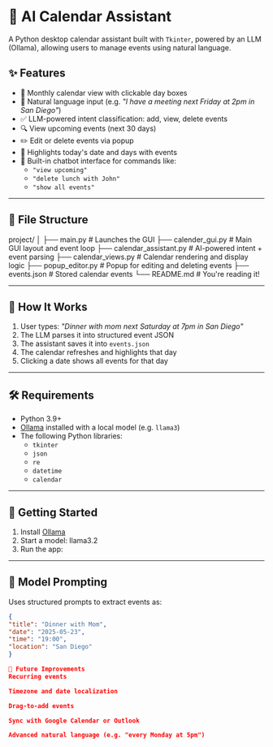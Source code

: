 # 🧠 AI Calendar Assistant

A Python desktop calendar assistant built with `Tkinter`, powered by an LLM (Ollama), allowing users to manage events using natural language.

## ✨ Features

- 📅 Monthly calendar view with clickable day boxes
- 🧠 Natural language input (e.g. _"I have a meeting next Friday at 2pm in San Diego"_)
- ✅ LLM-powered intent classification: add, view, delete events
- 🔍 View upcoming events (next 30 days)
- ✏️ Edit or delete events via popup
- 🎨 Highlights today's date and days with events
- 💬 Built-in chatbot interface for commands like:
  - `"view upcoming"`
  - `"delete lunch with John"`
  - `"show all events"`

---

## 📁 File Structure

project/
│
├── main.py # Launches the GUI
├── calender_gui.py # Main GUI layout and event loop
├── calendar_assistant.py # AI-powered intent + event parsing
├── calendar_views.py # Calendar rendering and display logic
├── popup_editor.py # Popup for editing and deleting events
├── events.json # Stored calendar events
└── README.md # You're reading it!


---

## 🧪 How It Works

1. User types: _"Dinner with mom next Saturday at 7pm in San Diego"_
2. The LLM parses it into structured event JSON
3. The assistant saves it into `events.json`
4. The calendar refreshes and highlights that day
5. Clicking a date shows all events for that day

---

## 🛠️ Requirements

- Python 3.9+
- [Ollama](https://ollama.com/) installed with a local model (e.g. `llama3`)
- The following Python libraries:
  - `tkinter`
  - `json`
  - `re`
  - `datetime`
  - `calendar`

---

## 🚀 Getting Started

1. Install [Ollama](https://ollama.com/)
2. Start a model: llama3.2  
3. Run the app:


---

## 🧠 Model Prompting

Uses structured prompts to extract events as:
```json
{
"title": "Dinner with Mom",
"date": "2025-05-23",
"time": "19:00",
"location": "San Diego"
}

📌 Future Improvements
Recurring events

Timezone and date localization

Drag-to-add events

Sync with Google Calendar or Outlook

Advanced natural language (e.g. "every Monday at 5pm")

